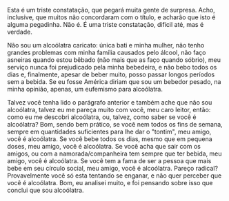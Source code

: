 Esta é um triste constatação, que pegará muita gente de surpresa. Acho, inclusive, que muitos não concordaram com o título, e acharão que isto é alguma pegadinha. Não é. É uma triste constatação, difícil até, mas é verdade.

Não sou um alcoólatra caricato: única bati e minha mulher, não tenho grandes problemas com minha família causados pelo álcool, não faço asneiras quando estou bêbado (não mais que as faço quando sóbrio), meu serviço nunca foi prejudicado pela minha bebedeira, e não bebo todos os dias e, finalmente, apesar de beber muito, posso passar longos períodos sem a bebida. Se eu fosse América diriam que sou um bebedor pesado, na minha opinião, apenas, um eufemismo para alcoólatra.

Talvez você tenha lido o parágrafo anterior e também ache que não sou alcoólatra, talvez eu me pareça muito com você, meu caro leitor, então: como eu me descobri alcoólatra, ou, talvez, como saber se você é alcoólatra? Bom, sendo bem prático, se você nem todos os fins de semana, sempre em quantidades suficientes para lhe dar o "tontim", meu amigo, você é alcoólatra. Se você bebe todos os dias, mesmo que em pequena doses, meu amigo, você é alcoólatra. Se você acha que sair com os amigos, ou com a namorada/companheira tem sempre que ter bebida, meu amigo, você é alcoólatra. Se você tem a fama de ser a pessoa que mais bebe em seu círculo social, meu amigo, você é alcoólatra. Pareço radical? Provavelmente você só esta tentando se enganar, e não quer perceber que você é alcoólatra. Bom, eu analisei muito, e foi pensando sobre isso que conclui que sou alcoólatra.